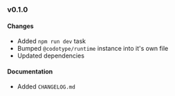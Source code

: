 ### v0.1.0

#### Changes
* Added `npm run dev` task
* Bumped `@codotype/runtime` instance into it's own file
* Updated dependencies

#### Documentation
* Added `CHANGELOG.md`
